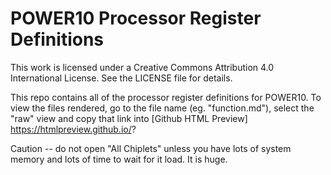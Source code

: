 # POWER10 Processor Register Definitions #

This work is licensed under a Creative Commons Attribution 4.0 International License. See the LICENSE file for details.

This repo contains all of the processor register definitions for POWER10.  To view the files rendered, go to the file name (eg. "function.md"), select the "raw" view and copy that link into [Github HTML Preview] https://htmlpreview.github.io/?

Caution -- do not open "All Chiplets" unless you have lots of system memory and lots of time to wait for it load.  It is huge.
